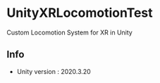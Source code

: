 # UnityXRLocomotionTest
Custom Locomotion System for XR in Unity

## Info
- Unity version : 2020.3.20
